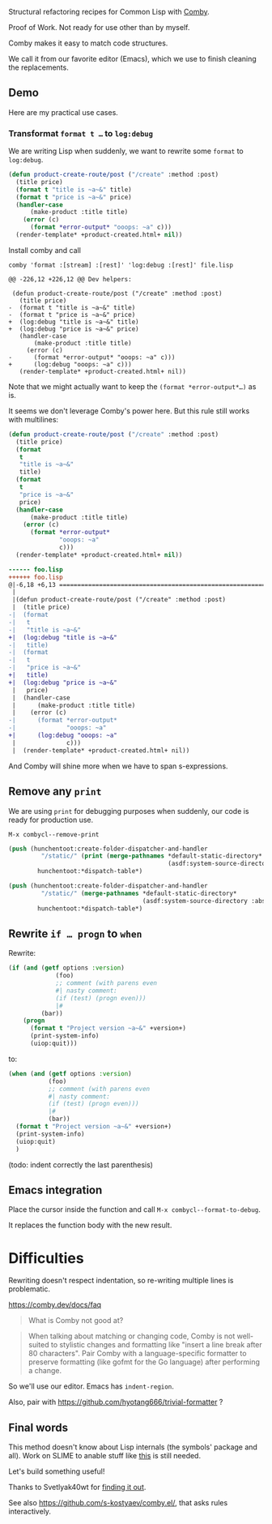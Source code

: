 Structural refactoring recipes for Common Lisp with [Comby](https://comby.dev/).

Proof of Work. Not ready for use other than by myself.

Comby makes it easy to match code structures.

We call it from our favorite editor (Emacs), which we use to finish
cleaning the replacements.

## Demo

Here are my practical use cases.

### Transformat `format t …` to `log:debug`

We are writing Lisp when suddenly, we want to rewrite some `format` to `log:debug`.

```lisp
(defun product-create-route/post ("/create" :method :post)
  (title price)
  (format t "title is ~a~&" title)
  (format t "price is ~a~&" price)
  (handler-case
      (make-product :title title)
    (error (c)
      (format *error-output* "ooops: ~a" c)))
  (render-template* +product-created.html+ nil))
```

Install comby and call

    comby 'format :[stream] :[rest]' 'log:debug :[rest]' file.lisp


```dif
@@ -226,12 +226,12 @@ Dev helpers:

 (defun product-create-route/post ("/create" :method :post)
   (title price)
-  (format t "title is ~a~&" title)
-  (format t "price is ~a~&" price)
+  (log:debug "title is ~a~&" title)
+  (log:debug "price is ~a~&" price)
   (handler-case
       (make-product :title title)
     (error (c)
-      (format *error-output* "ooops: ~a" c)))
+      (log:debug "ooops: ~a" c)))
   (render-template* +product-created.html+ nil))
```

Note that we might actually want to keep the `(format *error-output*…)` as is.

It seems we don't leverage Comby's power here. But this rule still
works with multilines:

```lisp
(defun product-create-route/post ("/create" :method :post)
  (title price)
  (format
   t
   "title is ~a~&"
   title)
  (format
   t
   "price is ~a~&"
   price)
  (handler-case
      (make-product :title title)
    (error (c)
      (format *error-output*
              "ooops: ~a"
              c)))
  (render-template* +product-created.html+ nil))
```

```diff
------ foo.lisp
++++++ foo.lisp
@|-6,18 +6,13 ============================================================
 |
 |(defun product-create-route/post ("/create" :method :post)
 |  (title price)
-|  (format
-|   t
-|   "title is ~a~&"
+|  (log:debug "title is ~a~&"
-|   title)
-|  (format
-|   t
-|   "price is ~a~&"
+|   title)
+|  (log:debug "price is ~a~&"
 |   price)
 |  (handler-case
 |      (make-product :title title)
 |    (error (c)
-|      (format *error-output*
-|              "ooops: ~a"
+|      (log:debug "ooops: ~a"
 |              c)))
 |  (render-template* +product-created.html+ nil))
```

And Comby will shine more when we have to span s-expressions.

## Remove any `print`

We are using `print` for debugging purposes when suddenly, our code is
ready for production use.

    M-x combycl--remove-print

```lisp
(push (hunchentoot:create-folder-dispatcher-and-handler
         "/static/" (print (merge-pathnames *default-static-directory*
                                            (asdf:system-source-directory :abstock))))
        hunchentoot:*dispatch-table*)
```

~~~lisp
(push (hunchentoot:create-folder-dispatcher-and-handler
         "/static/" (merge-pathnames *default-static-directory*
                                     (asdf:system-source-directory :abstock)))
        hunchentoot:*dispatch-table*)
~~~


## Rewrite `if … progn` to `when`

Rewrite:

```lisp
(if (and (getf options :version)
             (foo)
             ;; comment (with parens even
             #| nasty comment:
             (if (test) (progn even)))
             |#
         (bar))
    (progn
      (format t "Project version ~a~&" +version+)
      (print-system-info)
      (uiop:quit)))
```

to:

```lisp
(when (and (getf options :version)
           (foo)
           ;; comment (with parens even
           #| nasty comment:
           (if (test) (progn even)))
           |#
           (bar))
  (format t "Project version ~a~&" +version+)
  (print-system-info)
  (uiop:quit)
  )
```

(todo: indent correctly the last parenthesis)

## Emacs integration

Place the cursor inside the function and call `M-x combycl--format-to-debug`.

It replaces the function body with the new result.

# Difficulties

Rewriting doesn't respect indentation, so re-writing multiple lines is problematic.

https://comby.dev/docs/faq

> What is Comby not good at?

> When talking about matching or changing code, Comby is not well-suited to stylistic changes and formatting like "insert a line break after 80 characters". Pair Comby with a language-specific formatter to preserve formatting (like gofmt for the Go language) after performing a change.

So we'll use our editor. Emacs has `indent-region`.

Also, pair with https://github.com/hyotang666/trivial-formatter ?


## Final words

This method doesn't know about Lisp internals (the symbols' package and all). Work on SLIME to anable stuff like [this](https://github.com/slime/slime/issues/532) is still needed.

Let's build something useful!

Thanks to Svetlyak40wt for [finding it out](https://github.com/svetlyak40wt/comby-test).

See also https://github.com/s-kostyaev/comby.el/, that asks rules interactively.
